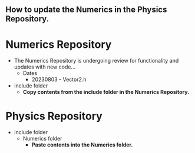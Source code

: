 ## How to update the Numerics in the Physics Repository.

# Numerics Repository
- The Numerics Repository is undergoing review for functionality and updates with new code... 
    - Dates
        - 20230803 - Vector2.h
- include folder
    - **Copy contents from the include folder in the Numerics Repository.**

# Physics Repository
- include folder
    - Numerics folder
        - **Paste contents into the Numerics folder.**

